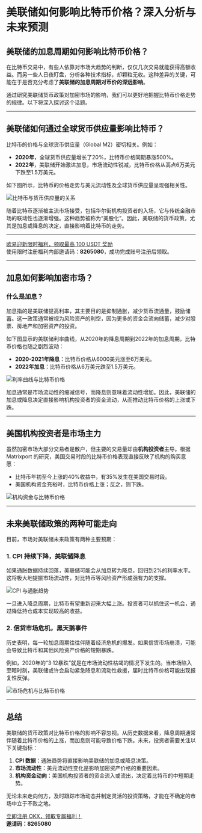 # 美联储如何影响比特币价格？深入分析与未来预测



## 美联储的加息周期如何影响比特币价格？

在比特币交易中，有些人依靠对市场大趋势的判断，仅仅几次交易就能获得高额收益。而另一些人日夜盯盘，分析各种技术指标，却颗粒无收。这种差异的关键，可能在于是否充分考虑了**美联储的加息周期对币价的深远影响**。

通过研究美联储货币政策对加密市场的影响，我们可以更好地把握比特币价格走势的规律。以下将深入探讨这个话题。

---

## 美联储如何通过全球货币供应量影响比特币？

比特币的价格与全球货币供应量（Global M2）密切相关。例如：

- **2020年**，全球货币供应量增长了20%，比特币价格同期暴涨500%。
- **2022年**，美联储开始激进加息，市场流动性锐减，比特币价格从高点6万美元下跌至1.5万美元。

如下图所示，比特币的价格走势与美元流动性及全球货币供应量呈现强相关性。

![比特币与货币供应量的关系](https://yibi123.com/wp-content/uploads/2023/06/image-90.png)

随着比特币逐渐被主流市场接受，包括华尔街机构投资者的入场，它与传统金融市场的联动性也逐渐增强。这种趋势被称为“美股化”。因此，美联储的货币政策，尤其是加息或降息的决定，直接影响着比特币的走势。

---
[欧易迎新限时福利，领取最高 100 USDT 奖励](https://bit.ly/OKXe)  
使用限时注册福利内部邀请码：**8265080**，成功完成账号注册后领取。

---
## 加息如何影响加密市场？

### 什么是加息？

加息指的是美联储提高利率，其主要目的是抑制通胀，减少货币流通量，鼓励储蓄。这一政策通常被视为风险资产的利空，因为更多的资金会流向储蓄，减少对股票、房地产和加密资产的投资。

如下图显示的美联储利率曲线，从2020年的降息周期到2022年的加息周期，比特币价格也随之剧烈波动：

- **2020-2021年降息**：比特币价格从6000美元涨至6万美元。
- **2022年加息**：比特币价格从6万美元跌至1.5万美元。

![利率曲线与比特币价格](https://yibi123.com/wp-content/uploads/2023/06/image-91.png)

加息通常是市场流动性的缩减信号，而降息则意味着流动性增加。因此，美联储的加息或降息决定直接影响机构投资者的资金流动，从而推动比特币价格的上涨或下跌。

---

## 美国机构投资者是市场主力

虽然加密市场大部分交易者是散户，但主要的交易量却由**机构投资者**主导。根据 Matrixport 的研究，美国交易时段的比特币价格表现直接反映了机构的购买意愿：

- 比特币年初至今上涨的40%收益中，有35%发生在美国交易时段。
- 美国机构资金充裕时，比特币价格上涨；反之，则下跌。

![机构资金与比特币价格](https://yibi123.com/wp-content/uploads/2023/06/image-88.png)

---

## 未来美联储政策的两种可能走向

目前，市场对美联储未来政策有两种主要预期：

### 1. CPI 持续下降，美联储降息

如果通胀数据持续回落，美联储可能会从加息转为降息，回归到2%的利率水平。这将极大地提振市场流动性，对比特币等风险资产形成强有力的支撑。

![CPI 与通胀趋势](https://yibi123.com/wp-content/uploads/2023/06/image-95.png)

一旦进入降息周期，比特币有望重新迎来大幅上涨。投资者可以抓住这一机会，通过降低持仓成本实现较高的收益。

### 2. 信贷市场危机，黑天鹅事件

历史表明，每一轮加息周期往往伴随着经济危机的爆发。如果信贷市场崩溃，可能会导致比特币和其他风险资产价格的短期暴跌。

例如，2020年的“3·12暴跌”就是在市场流动性枯竭的情况下发生的。当市场陷入至暗时刻，美联储或许会启动紧急降息和流动性救援，届时比特币价格可能出现报复性反弹。

![市场危机与比特币价格](https://yibi123.com/wp-content/uploads/2023/06/image-96.png)

---

## 总结

美联储的货币政策对比特币价格的影响不容忽视。从历史数据来看，降息周期通常伴随着比特币价格的上涨，而加息则可能导致价格下跌。未来，投资者需要关注以下关键指标：

1. **CPI 数据**：通胀趋势将直接影响美联储的加息或降息决策。
2. **市场流动性**：美元流动性变化是影响加密资产价格的重要因素。
3. **机构资金动向**：美国机构投资者的资金流入或流出，决定着比特币的中短期走势。

无论未来走向何方，及时跟踪市场动态并制定灵活的投资策略，才能在不确定的市场中立于不败之地。

[立即注册 OKX，领取专属福利！](https://bit.ly/OKXe)  
**邀请码：8265080**
